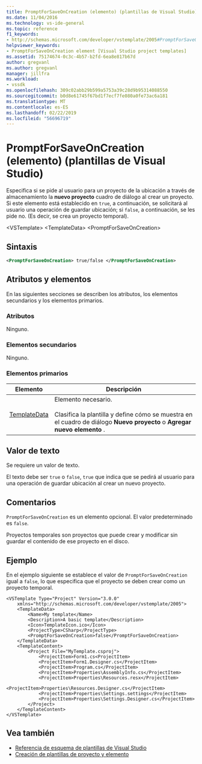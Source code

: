 ```yaml
---
title: PromptForSaveOnCreation (elemento) (plantillas de Visual Studio) | Microsoft Docs
ms.date: 11/04/2016
ms.technology: vs-ide-general
ms.topic: reference
f1_keywords:
- http://schemas.microsoft.com/developer/vstemplate/2005#PromptForSaveOnCreation
helpviewer_keywords:
- PromptForSaveOnCreation element [Visual Studio project templates]
ms.assetid: 75174674-0c3c-4b57-b2fd-6ea8e817b67d
author: gregvanl
ms.author: gregvanl
manager: jillfra
ms.workload:
- vssdk
ms.openlocfilehash: 309c02abb29b599a5753a39c28d9b95314088550
ms.sourcegitcommit: b0d8e61745f67bd1f7ecf7fe080a0fe73ac6a181
ms.translationtype: MT
ms.contentlocale: es-ES
ms.lasthandoff: 02/22/2019
ms.locfileid: "56696719"
---
```

# <a name="promptforsaveoncreation-element-visual-studio-templates"></a>PromptForSaveOnCreation (elemento) (plantillas de Visual Studio)
Especifica si se pide al usuario para un proyecto de la ubicación a través de almacenamiento la **nuevo proyecto** cuadro de diálogo al crear un proyecto. Si este elemento está establecido en `true`, a continuación, se solicitará al usuario una operación de guardar ubicación; si `false`, a continuación, se les pide no. (Es decir, se crea un proyecto temporal).

 \<VSTemplate> \<TemplateData> \<PromptForSaveOnCreation>

## <a name="syntax"></a>Sintaxis

```xml
<PromptForSaveOnCreation> true/false </PromptForSaveOnCreation>
```

## <a name="attributes-and-elements"></a>Atributos y elementos
 En las siguientes secciones se describen los atributos, los elementos secundarios y los elementos primarios.

### <a name="attributes"></a>Atributos
 Ninguno.

### <a name="child-elements"></a>Elementos secundarios
 Ninguno.

### <a name="parent-elements"></a>Elementos primarios

|Elemento|Descripción|
|-------------|-----------------|
|[TemplateData](../extensibility/templatedata-element-visual-studio-templates.md)|Elemento necesario.<br /><br /> Clasifica la plantilla y define cómo se muestra en el cuadro de diálogo **Nuevo proyecto** o **Agregar nuevo elemento** .|

## <a name="text-value"></a>Valor de texto
 Se requiere un valor de texto.

 El texto debe ser `true` o `false`, `true` que indica que se pedirá al usuario para una operación de guardar ubicación al crear un nuevo proyecto.

## <a name="remarks"></a>Comentarios
 `PromptForSaveOnCreation` es un elemento opcional. El valor predeterminado es `false`.

 Proyectos temporales son proyectos que puede crear y modificar sin guardar el contenido de ese proyecto en el disco.

## <a name="example"></a>Ejemplo
 En el ejemplo siguiente se establece el valor de `PromptForSaveOnCreation` igual a `false`, lo que especifica que el proyecto se deben crear como un proyecto temporal.

```
<VSTemplate Type="Project" Version="3.0.0"
    xmlns="http://schemas.microsoft.com/developer/vstemplate/2005">
    <TemplateData>
        <Name>My template</Name>
        <Description>A basic template</Description>
        <Icon>TemplateIcon.ico</Icon>
        <ProjectType>CSharp</ProjectType>
        <PromptForSaveOnCreation>false</PromptForSaveOnCreation>
    </TemplateData>
    <TemplateContent>
        <Project File="MyTemplate.csproj">
            <ProjectItem>Form1.cs<ProjectItem>
            <ProjectItem>Form1.Designer.cs</ProjectItem>
            <ProjectItem>Program.cs</ProjectItem>
            <ProjectItem>Properties\AssemblyInfo.cs</ProjectItem>
            <ProjectItem>Properties\Resources.resx</ProjectItem>
            <ProjectItem>Properties\Resources.Designer.cs</ProjectItem>
            <ProjectItem>Properties\Settings.settings</ProjectItem>
            <ProjectItem>Properties\Settings.Designer.cs</ProjectItem>
        </Project>
    </TemplateContent>
</VSTemplate>
```

## <a name="see-also"></a>Vea también
- [Referencia de esquema de plantillas de Visual Studio](../extensibility/visual-studio-template-schema-reference.md)
- [Creación de plantillas de proyecto y elemento](../ide/creating-project-and-item-templates.md)